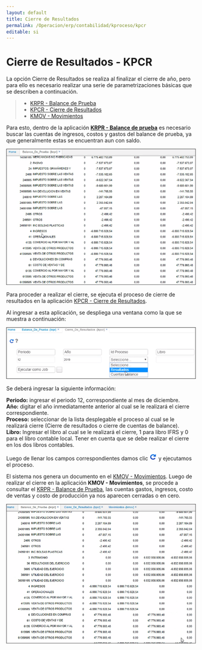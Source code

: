 ```yaml
---
layout: default
title: Cierre de Resultados
permalink: /Operacion/erp/contabilidad/kproceso/kpcr
editable: si
---
```


# Cierre de Resultados - KPCR

La opción Cierre de Resultados se realiza  al finalizar el cierre de año, pero para ello es necesario realizar una serie de parametrizaciones básicas que se describen a continuación.  

>+ [KRPR - Balance de Prueba](http://docs.oasiscom.com/Operacion/erp/contabilidad/kreporte/krpr)
>+ [KPCR - Cierre de Resultados](http://docs.oasiscom.com/Operacion/erp/contabilidad/kproceso/kpcr#kpcr---cierre-de-resultados)
>+ [KMOV - Movimientos](http://docs.oasiscom.com/Operacion/erp/contabilidad/kmovimient/kmov)


Para esto, dentro de la aplicación [**KRPR - Balance de prueba**](http://docs.oasiscom.com/Operacion/erp/contabilidad/kreporte/krpr) es necesario buscar las cuentas de ingresos, costos y gastos del balance de prueba, ya que generalmente estas se encuentran aun con saldo.

![](Balance1.png)

Para proceder a realizar el cierre, se ejecuta el proceso de cierre de resultados en la aplicación [KPCR - Cierre de Resultados](http://docs.oasiscom.com/Operacion/erp/contabilidad/kproceso/kpcr#kpcr---cierre-de-resultados).  

Al ingresar a esta aplicación, se despliega una ventana como la que se muestra a continuación:  

![](KPCR.png)

Se deberá ingresar la siguiente información:  

**Periodo:** ingresar el periodo 12, correspondiente al mes de diciembre.  
**Año:** digitar el año inmediatamente anterior al cual se le realizará el cierre correspondiente.  
**Proceso:** seleccionar de la lista desplegable el proceso al cual se le realizará cierre (Cierre de resultados o cierre de cuentas de balance).  
**Libro:** Ingresar el libro al cual se le realizará el cierre, 1 para libro IFRS y 0 para el libro contable local. Tener en cuenta que se debe realizar el cierre en los dos libros contables.  

Luego de llenar los campos correspondientes damos clic ![](ejecutar.png) y ejecutamos el proceso. 

El sistema nos genera un documento en el [KMOV - Movimientos](http://docs.oasiscom.com/Operacion/erp/contabilidad/kmovimient/kmov). Luego de realizar el cierre en la aplicación **KMOV - Movimientos**, se procede a consultar el [KRPR - Balance de Prueba](http://docs.oasiscom.com/Operacion/erp/contabilidad/kreporte/krpr), las cuentas gastos, ingresos, costo de ventas y costo de producción ya nos aparecen cerradas o en cero. 

![](Balance.png)